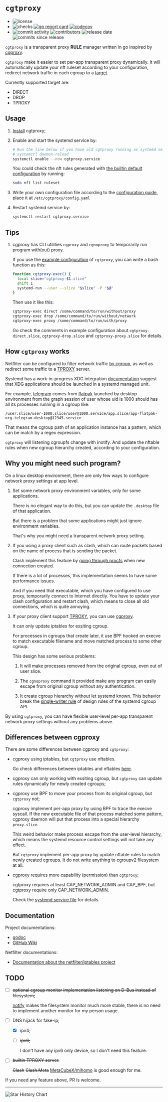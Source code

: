 # `cgtproxy`

- ![license][badge-shields-io-license]
- ![checks][badge-shields-io-checks]
  [![go report card][badge-go-report-card]][go-report-card]
  [![codecov][badge-shields-io-codecov]][codecov]
- ![commit activity][badge-shields-io-commit-activity]
  ![contributors][badge-shields-io-contributors]
  ![release date][badge-shields-io-release-date]
  ![commits since release][badge-shields-io-commits-since-release]

[badge-shields-io-license]: https://img.shields.io/github/license/black-desk/cgtproxy
[badge-shields-io-checks]: https://img.shields.io/github/check-runs/black-desk/cgtproxy/master
[badge-go-report-card]: https://goreportcard.com/badge/github.com/black-desk/cgtproxy
[go-report-card]: https://goreportcard.com/report/github.com/black-desk/cgtproxy
[badge-shields-io-codecov]: https://codecov.io/github/black-desk/cgtproxy/graph/badge.svg?token=6TSVGQ4L9X
[codecov]: https://codecov.io/github/black-desk/cgtproxy
[badge-shields-io-commit-activity]: https://img.shields.io/github/commit-activity/w/black-desk/cgtproxy/master
[badge-shields-io-contributors]: https://img.shields.io/github/contributors/black-desk/cgtproxy
[badge-shields-io-release-date]: https://img.shields.io/github/release-date/black-desk/cgtproxy
[badge-shields-io-commits-since-release]: https://img.shields.io/github/commits-since/black-desk/cgtproxy/latest/master

`cgtproxy` is a transparent proxy **RULE** manager written in go
inspired by [cgproxy].

[cgproxy]: https://github.com/springzfx/cgproxy

`cgtproxy` make it easier to set per-app transparent proxy dynamically.
It will automatically update your nft ruleset according to your configuration,
redirect network traffic in each cgroup to a [target].

[target]: https://www.frozentux.net/iptables-tutorial/iptables-tutorial.html#TARGETS

Currently supported target are:

- DIRECT
- DROP
- TPROXY

## Usage

1. [Install](./docs/install.md) cgtproxy;

2. Enable and start the systemd service by:

   ```bash
   # Run the line below if you have old cgtproxy running as systemd service already.
   # systemctl daemon-reload
   systemctl enable --now cgtproxy.service
   ```

   You could check the nft rules generated
   with [the builtin default configuration] by running:

   ```bash
   sudo nft list ruleset
   ```

3. Write your own configuration file according to the [configuration guide],
   place it at `/etc/cgtproxy/config.yaml`

4. Restart systemd service by:

   ```bash
   systemctl restart cgtproxy.service
   ```

[the builtin default configuration]: https://pkg.go.dev/github.com/black-desk/cgtproxy/pkg/cgtproxy/config#pkg-constants
[configuration guide]: ./docs/configuration.md

## Tips

1. cgproxy has CLI utilities `cgproxy` and `cgnoproxy`
   to temporarily run program with(out) proxy.

   If you use the [example configuration] of `cgtproxy`,
   you can write a bash function as this:

   ```bash
   function cgtproxy-exec() {
     local slice="cgtproxy-$1.slice"
     shift 1
     systemd-run --user --slice "$slice" -P "$@"
   }
   ```

   Then use it like this:

   ```bash
   cgtproxy-exec direct /some/command/to/run/without/proxy
   cgtproxy-exec drop /some/command/to/run/without/network
   cgtproxy-exec proxy /some/command/to/run/with/proxy
   ```

   Go check the comments in example configuration
   about `cgtproxy-direct.slice`, `cgtproxy-drop.slice`
   and `cgtproxy-proxy.slice` for details.

[example configuration]: ./misc/config/example.yaml

## How `cgtproxy` works

Netfliter can be configured to filter network traffic [by cgroup],
as well as redirect some traffic to a [TPROXY] server.

[by cgroup]: https://www.spinics.net/lists/netfilter/msg60360.html
[TPROXY]: https://www.infradead.org/~mchehab/kernel_docs/networking/tproxy.html

Systemd has a work-in-progress XDG integration [documentation] suggest that
XDG applications should be launched in a systemd managed unit.

[documentation]: https://systemd.io/DESKTOP_ENVIRONMENTS

For example, [telegram] comes from [flatpak]
launched by desktop environment
from the graph session of user whose uid is 1000
should has all its processes running in a cgroup like:

`/user.slice/user-1000.slice/user@1000.service/app.slice/app-flatpak-org.telegram.desktop@12345.service`

[telegram]: https://github.com/telegramdesktop/tdesktop
[flatpak]: https://github.com/flatpak/flatpak

That means the cgroup path of an application instance has a pattern,
which can be match by a regex expression.

`cgtproxy` will listening cgroupfs change with inotify.
And update the nftable rules when new cgroup hierarchy created,
according to your configuration.

## Why you might need such program?

On a linux desktop environment,
there are only few ways to configure network proxy settings at app level.

1. Set some network proxy environment variables,
   only for some applications.

   There is no elegant way to do this,
   but you can update the `.desktop` file of that application.

   But there is a problem that some applications
   might just ignore environment variables.

   That's why you might need a transparent network proxy setting.

2. If you using a proxy client such as clash,
   which can route packets based on the name of process
   that is sending the packet.

   Clash implement this feature by
   [going through procfs] when new connection created.

   [going through procfs]: https://github.com/Dreamacro/clash/blob/4d66da2277ddaf41f83bd889b064c0a584f7a8ad/component/process/process_linux.go#L129

   If there is a lot of processes,
   this implementation seems to have some performance issues.

   And if you need that executable,
   which you have configured to use proxy,
   temporarily connect to Internet directly.
   You have to update your clash configuration and restart clash,
   which means to close all old connections,
   which is quite annoying.

3. If your proxy client support [TPROXY], you can use [cgproxy].

   It can only update iptables for exsiting cgroup.

   For processes in cgroups that create later,
   it use BPF hooked on execve to match executable filename
   and move matched process to some other cgroup.

   This design has some serious problems:

   1. It will make processes removed from the original cgroup,
      even out of user slice.
   2. The `cgnoproxy` command it provided
      make any program can easily escape from original cgroup
      without any authentication.
   3. It create cgroup hierarchy without let systemd known.
      This behavior break the [single-writer rule]
      of design rules of the systemd cgroup API.

      [single-writer rule]: https://systemd.io/CGROUP_DELEGATION#two-key-design-rules

By using `cgtproxy`,
you can have flexible user-level per-app transparent network proxy settings
without any problems above.

## Differences between cgproxy

There are some differences between cgproxy and `cgtproxy`:

- cgproxy using iptables, but `cgtproxy` use nftables.

  Go check differences between iptables and nftables [here][differences].

  [differences]: https://wiki.nftables.org/wiki-nftables/index.php/Main_differences_with_iptables

- cgproxy can only working with exsiting cgroup,
  but `cgtproxy` can update rules dynamically for newly created cgroups;

- cgproxy use BPF to move your process from its original cgroup,
  but `cgtproxy` not;

  cgproxy implement per-app proxy by using BPF to trace the execve syscall.
  If the new executable file of that process matched some pattern,
  cgproxy daemon will put that process into a special hierarchy `proxy.slice`.

  This weird behavior make process escape from the user-level hierarchy,
  which means the systemd resource control settings will not take any effect.

  But `cgtproxy` implement per-app proxy
  by update nftable rules to match newly created cgroups.
  It do not write anything to cgroupv2 filesystem at all.

- cgproxy requires more capability (permission) than `cgtproxy`;

  cgtproxy requires at least CAP_NETWORK_ADMIN and CAP_BPF,
  but cgtproxy require only CAP_NETWORK_ADMIN.

  Check the [systemd service file] for details.

  [systemd service file]: https://github.com/search?q=repo%3Ablack-desk%2Fcgtproxy%20CapabilityBoundingSet&type=code

## Documentation

Project documentations:

- [godoc]
- [GitHub Wiki][github-wiki]

[godoc]: https://pkg.go.dev/github.com/black-desk/cgtproxy
[github-wiki]: https://github.com/black-desk/cgtproxy/wiki

Netfilter documentations:

- [Documentation about the netfilter/iptables project][netfilter-documentation]

[netfilter-documentation]: https://www.netfilter.org/documentation/index.html

## TODO

- [ ] ~~optional cgroup monitor implementation listening on D-Bus
      instead of filesystem;~~

  [notify](https://github.com/rjeczalik/notify)
  makes the filesystem monitor much more stable,
  there is no need to implement another monitor for my person usage.

- [ ] DNS hijack for fake-ip;

  - [x] ipv4;

  - [ ] ~~ipv6;~~

    I don't have any ipv6 only device, so I don't need this feature.

- [ ] ~~builtin TPROXY server.~~

  ~~Clash~~
  ~~Clash.Meta~~
  [MetaCubeX/mihomo](https://github.com/MetaCubeX/mihomo) is good enough for me.

If you need any feature above, PR is welcome.

---

<picture>
  <source
    media="(prefers-color-scheme: dark)"
    srcset="
      https://api.star-history.com/svg?repos=black-desk/cgtproxy&type=Date&theme=dark
    "
  />
  <source
    media="(prefers-color-scheme: light)"
    srcset="
      https://api.star-history.com/svg?repos=black-desk/cgtproxy&type=Date
    "
  />
  <img
    alt="Star History Chart"
    src="https://api.star-history.com/svg?repos=black-desk/cgtproxy&type=Date"
  />
</picture>
